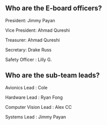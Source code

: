 ## **Who are the E-board officers?**

President: Jimmy Payan 

Vice President: Ahmad Qureshi 

Treasurer: Ahmad Qureshi 

Secretary: Drake Russ 

Safety Officer : Lilly G. 

## **Who are the sub-team leads?**

Avionics Lead : Cole  

Hardware Lead : Ryan Fong 

Computer Vision Lead : Alex CC 

Systems Lead : Jimmy Payan

